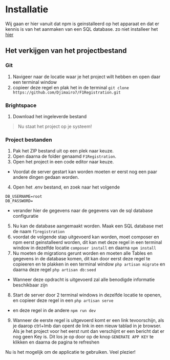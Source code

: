 # Installatie
Wij gaan er hier vanuit dat npm is geinstalleerd op het apparaat en dat er kennis is van het aanmaken van een SQL database. zo niet installeer het [hier](https://docs.npmjs.com/downloading-and-installing-node-js-and-npm) 
## Het verkijgen van het projectbestand
### Git
1. Navigeer naar de locatie waar je het project wilt hebben en open daar een terminal window
2. copieer deze regel en plak het in de terminal 
`git clone https://github.com/Djimairo7/F1Registration.git`
### Brightspace
1. Download het ingeleverde bestand

> Nu staat het project op je systeem!
### Project bestanden
1. Pak het ZIP bestand uit op een plek naar keuze. 
2. Open daarna de folder genaamd `F1Registration`. 
3. Open het project in een code editor naar keuze.
- Voordat de server gestart kan worden moeten er eerst nog een paar andere dingen gedaan worden.
4. Open het .env bestand, en zoek naar het volgende
```
DB_USERNAME=root
DB_PASSWORD=
```
- verander hier de gegevens naar de gegevens van de sql database configuratie
5. Nu kan de database aangemaakt worden. Maak een SQL database met de naam `f1registration`
6. voordat de volgende stap uitgevoerd kan worden, moet composer en npm eerst geinstalleerd worden, dit kan met deze regel in een terminal window in dezelfde locatie `composer install` en daarna `npm install`
7. Nu moeten de migrations gerunt worden en moeten alle Tables en gegevens in de database komen, dit kan door eerst deze regel te copieeren en te plakken in een terminal window `php artisan migrate` en daarna deze regel `php artisan db:seed`
- Wanneer deze opdracht is uitgevoerd zal alle benodigde informatie beschikbaar zijn
8. Start de server door 2 terminal windows in dezelfde locatie te openen, en copieer deze regel in een
`php artisan serve`
- en deze regel in de andere
`npm run dev`
9. Wanneer de eerste regel is uitgevoerd komt er een link tevoorschijn, als je daarop ctrl+lmb dan opent de link in een nieuw tablad in je browser. Als je het project voor het eerst runt dan verschijnt er een bericht dat er nog geen Key is. Dit los je op door op de knop `GENERATE APP KEY` te klikken en daarna de pagina te refreshen

Nu is het mogelijk om de applicatie te gebruiken. Veel plezier!
